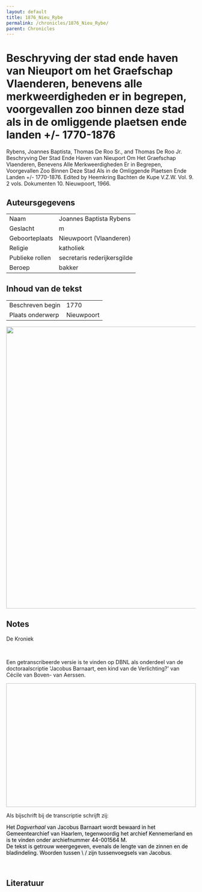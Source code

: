 ```yaml
---
layout: default
title: 1876_Nieu_Rybe
permalink: /chronicles/1876_Nieu_Rybe/
parent: Chronicles
--- 
```



# Beschryving der stad ende haven van Nieuport om het Graefschap Vlaenderen, benevens alle merkweerdigheden er in begrepen, voorgevallen zoo binnen deze stad als in de omliggende plaetsen ende landen +/- 1770-1876 

Rybens, Joannes Baptista, Thomas De Roo Sr., and Thomas De Roo Jr. Beschryving Der Stad Ende Haven van Nieuport Om Het Graefschap Vlaenderen, Benevens Alle Merkweerdigheden Er in Begrepen, Voorgevallen Zoo Binnen Deze Stad Als in de Omliggende Plaetsen Ende Landen +/- 1770-1876. Edited by Heemkring Bachten de Kupe V.Z.W. Vol. 9. 2 vols. Dokumenten 10. Nieuwpoort, 1966. 

## Auteursgegevens 

| | | 
| --------------- | --------------- | 
| Naam | Joannes Baptista Rybens | 
| Geslacht | m | 
| Geboorteplaats | Nieuwpoort (Vlaanderen) | 
| Religie | katholiek | 
| Publieke rollen | secretaris rederijkersgilde | 
| Beroep | bakker | 

## Inhoud van de tekst 

| | | 
| --------------- | --------------- | 
| Beschreven begin | 1770 | 
| Plaats onderwerp | Nieuwpoort | 

[<img src="..\..\barplots_chronicles\1876_Nieu_Rybe.jpg" width="750"/>](..\..\barplots_chronicles\1876_Nieu_Rybe.jpg) 

## Notes 

<div data-schema-version="8"><p>De Kroniek</p>
<p>&nbsp;</p>
<p>Een getranscribeerde versie is te vinden op DBNL als onderdeel van de doctoraalscriptie 'Jacobus Barnaart, een kind van de Verlichting?' van Cécile van Boven- van Aerssen.</p>
<p><img alt="" data-attachment-key="XMKBAG3I" width="606" height="329"></p>
<p>Als bijschrift bij de transcriptie schrijft zij:</p>
<p><span style="color: #000000"><span style="background-color: #f3f4f5">Het&nbsp;</span></span><em><span style="color: #000000"><span style="background-color: #f3f4f5">Dagverhaal</span></span></em><span style="color: #000000"><span style="background-color: #f3f4f5">&nbsp;van Jacobus Barnaart wordt bewaard in het Gemeentearchief van Haarlem, tegenwoordig het archief Kennemerland en is te vinden onder archiefnummer 44-001564 M.<br>De tekst is getrouw weergegeven, evenals de lengte van de zinnen en de bladindeling. Woorden tussen \ / zijn tussenvoegsels van Jacobus.</span></span></p>
<p>&nbsp;</p>
</div> 

## Literatuur 

